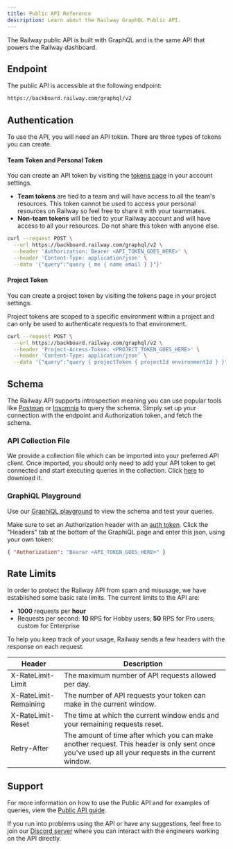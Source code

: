 ```yaml
---
title: Public API Reference
description: Learn about the Railway GraphQL Public API.
---
```


The Railway public API is built with GraphQL and is the same API that powers the Railway dashboard.

## Endpoint

The public API is accessible at the following endpoint:

```bash
https://backboard.railway.com/graphql/v2
```

## Authentication

To use the API, you will need an API token. There are three types of tokens you can create.

#### Team Token and Personal Token

You can create an API token by visiting the <a href="https://railway.com/account/tokens" target="_blank">tokens page</a> in your account settings.

- **Team tokens** are tied to a team and will have access to all the team's resources. This token cannot be used to access your personal resources on Railway so feel free to share it with your teammates.
- **Non-team tokens** will be tied to your Railway account and will have access to all your resources. Do not share this token with anyone else.

```bash
curl --request POST \
  --url https://backboard.railway.com/graphql/v2 \
  --header 'Authorization: Bearer <API_TOKEN_GOES_HERE>' \
  --header 'Content-Type: application/json' \
  --data '{"query":"query { me { name email } }"}'
```

#### Project Token

You can create a project token by visiting the tokens page in your project settings.

Project tokens are scoped to a specific environment within a project and can only be used to authenticate requests to that environment.

```bash
curl --request POST \
  --url https://backboard.railway.com/graphql/v2 \
  --header 'Project-Access-Token: <PROJECT_TOKEN_GOES_HERE>' \
  --header 'Content-Type: application/json' \
  --data '{"query":"query { projectToken { projectId environmentId } }"}'
```

## Schema

The Railway API supports introspection meaning you can use popular tools like [Postman](https://www.postman.com/) or [Insomnia](https://insomnia.rest/) to query the schema. Simply set up your connection with the endpoint and Authorization token, and fetch the schema.

### API Collection File

We provide a collection file which can be imported into your preferred API client. Once imported, you should only need to add your API token to get connected and start executing queries in the collection. Click [here](https://gql-collection-server.up.railway.app/railway_graphql_collection.json) to download it.

### GraphiQL Playground

Use our [GraphiQL playground](https://railway.com/graphiql) to view the schema and test your queries.

Make sure to set an Authorization header with an [auth token](/reference/public-api#authentication). Click the "Headers" tab at the bottom of the GraphiQL page and enter this json, using your own token:

```json
{ "Authorization": "Bearer <API_TOKEN_GOES_HERE>" }
```

## Rate Limits

In order to protect the Railway API from spam and misusage, we have established some basic rate limits. The current limits to the API are:

- **1000** requests per **hour**
- Requests per second: **10** RPS for Hobby users; **50** RPS for Pro users; custom for Enterprise

To help you keep track of your usage, Railway sends a few headers with the response on each request.

| Header                | Description                                                                                                                                        |
| --------------------- | -------------------------------------------------------------------------------------------------------------------------------------------------- |
| X-RateLimit-Limit     | The maximum number of API requests allowed per day.                                                                                                |
| X-RateLimit-Remaining | The number of API requests your token can make in the current window.                                                                              |
| X-RateLimit-Reset     | The time at which the current window ends and your remaining requests reset.                                                                       |
| Retry-After           | The amount of time after which you can make another request. This header is only sent once you've used up all your requests in the current window. |

## Support

For more information on how to use the Public API and for examples of queries, view the [Public API guide](/guides/public-api).

If you run into problems using the API or have any suggestions, feel free to join our [Discord server](https://discord.gg/railway) where you can interact with the engineers working on the API directly.
